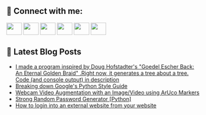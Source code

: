 ## 🔎 Connect with me:
[<img height="32" width="40" src="https://cdn.jsdelivr.net/npm/simple-icons@v5/icons/telegram.svg" />](https://t.me/bullbesh)
[<img height="32" width="40" src="https://cdn.jsdelivr.net/npm/simple-icons@v5/icons/vk.svg" />](https://vk.com/bullbesh)
[<img height="32" width="40" src="https://cdn.jsdelivr.net/npm/simple-icons@v5/icons/twitter.svg" />](https://twitter.com/bullbesh1)
[<img height="32" width="40" src="https://cdn.jsdelivr.net/npm/simple-icons@v5/icons/instagram.svg" />](https://www.instagram.com/bullbesh)
[<img height="32" width="40" src="https://cdn.jsdelivr.net/npm/simple-icons@v5/icons/reddit.svg" />](https://www.reddit.com/user/bullbesh)
[<img height="32" width="40" src="https://cdn.jsdelivr.net/npm/simple-icons@v5/icons/youtube.svg" />](https://www.youtube.com/channel/UCtfjRs6uzgq5mfm8S06WTcg)

## 📕 Latest Blog Posts
<!-- BLOG-POST-LIST:START -->
- [I made a program inspired by Doug Hofstadter&#39;s &quot;Goedel Escher Back: An Eternal Golden Braid&quot; .Right now, it generates a tree about a tree. Code &lpar;and console output&rpar; in description](https://www.reddit.com/r/Python/comments/vxf9fg/i_made_a_program_inspired_by_doug_hofstadters/)
- [Breaking down Google&#39;s Python Style Guide](https://www.reddit.com/r/Python/comments/vxed8w/breaking_down_googles_python_style_guide/)
- [Webcam Video Augmentation with an Image/Video using ArUco Markers](https://www.reddit.com/r/Python/comments/vxdm3k/webcam_video_augmentation_with_an_imagevideo/)
- [Strong Random Password Generator [Python]](https://www.reddit.com/r/Python/comments/vxdgfs/strong_random_password_generator_python/)
- [How to login into an external website from your website](https://www.reddit.com/r/Python/comments/vxd89v/how_to_login_into_an_external_website_from_your/)
<!-- BLOG-POST-LIST:END -->

